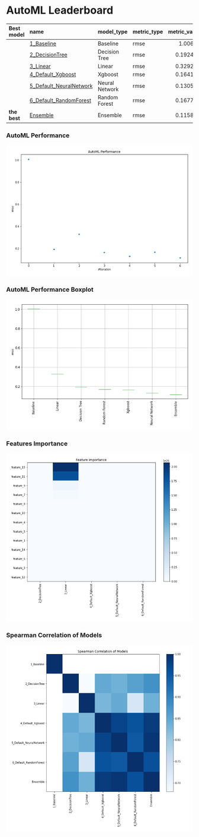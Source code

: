 # AutoML Leaderboard

| Best model   | name                                                         | model_type     | metric_type   |   metric_value |   train_time |
|:-------------|:-------------------------------------------------------------|:---------------|:--------------|---------------:|-------------:|
|              | [1_Baseline](1_Baseline/README.md)                           | Baseline       | rmse          |       1.00636  |         2.5  |
|              | [2_DecisionTree](2_DecisionTree/README.md)                   | Decision Tree  | rmse          |       0.192405 |         5.1  |
|              | [3_Linear](3_Linear/README.md)                               | Linear         | rmse          |       0.329292 |         5.17 |
|              | [4_Default_Xgboost](4_Default_Xgboost/README.md)             | Xgboost        | rmse          |       0.164134 |         9.03 |
|              | [5_Default_NeuralNetwork](5_Default_NeuralNetwork/README.md) | Neural Network | rmse          |       0.130565 |         3.19 |
|              | [6_Default_RandomForest](6_Default_RandomForest/README.md)   | Random Forest  | rmse          |       0.167738 |         9.69 |
| **the best** | [Ensemble](Ensemble/README.md)                               | Ensemble       | rmse          |       0.115848 |         0.31 |

### AutoML Performance
![AutoML Performance](ldb_performance.png)

### AutoML Performance Boxplot
![AutoML Performance Boxplot](ldb_performance_boxplot.png)

### Features Importance
![features importance across models](features_heatmap.png)



### Spearman Correlation of Models
![models spearman correlation](correlation_heatmap.png)

